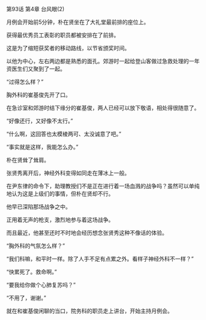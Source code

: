 第93话 第4章 台风眼(2)

月例会开始前5分钟，朴在贤坐在了大礼堂最前排的座位上。

获得最优秀员工表彰的职员都被安排在了前排。

这是为了缩短获奖者的移动路线，以节省颁奖时间。

以他为中心，左右两边都是熟悉的面孔。郊游时一起给登山客做过急救处理的一年资医生们又聚到了一起。

“过得怎么样？”

胸外科的崔基俊先开了口。

在急诊室和郊游时结下缘分的崔基俊，两人已经可以放下敬语，相处得很随意了。

“好像还行，又好像不太行。”

“什么啊，这回答也太模棱两可、太没诚意了吧。”

“事实就是这样，我能怎么办。”

朴在贤耸了耸肩。

张贤秀离开后，神经外科变得如同走在薄冰上一般。

在尹东律的命令下，助理教授们不是正在进行着一场血溅的战争吗？虽然可以单纯地认为这是上级们的事情，但朴在贤却不行。

他早已深陷那场战争之中。

正用着无声的枪支，激烈地参与着这场战争。

而且最近，他甚至还时不时地会经历想念张贤秀这种不像话的体验。

“胸外科的气氛怎么样？”

“我们科嘛，和平时一样。除了人手不足有点累之外。看样子神经外科不一样？”

“快累死了。救命啊。”

“要我给你做个心肺复苏吗？”

“不用了，谢谢。”

就在和崔基俊闲聊的当口，院务科的职员走上讲台，开始主持月例会。
